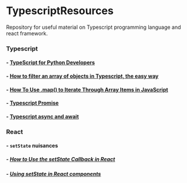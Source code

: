 # TypescriptResources
Repository for useful material on Typescript programming language and react framework.

### Typescript
#### - [TypeScript for Python Developers](https://medium.com/analytics-vidhya/typescript-for-python-developers-a16e50a5acb2)
#### - [How to filter an array of objects in Typescript, the easy way](https://plusreturn.com/blog/how-to-filter-an-array-of-objects-in-typescript-the-easy-way/)
#### - [How To Use .map() to Iterate Through Array Items in JavaScript](https://www.digitalocean.com/community/tutorials/4-uses-of-javascripts-arraymap-you-should-know)
#### - [Typescript Promise](https://www.freecodecamp.org/news/javascript-promise-tutorial-how-to-resolve-or-reject-promises-in-js/)
#### - [Typescript async and await](https://www.youtube.com/watch?v=V_Kr9OSfDeU)

### React
#### - `setState` nuisances
##### - [How to Use the setState Callback in React](https://upmostly.com/tutorials/how-to-use-the-setstate-callback-in-react)
##### - [Using setState in React components](https://blog.logrocket.com/using-setstate-react-components/#:~:text=calling%20setState()-,render(),directly%20interact%20with%20the%20browser.)
